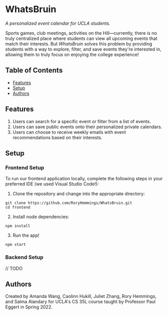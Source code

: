 # WhatsBruin
_A personalized event calendar for UCLA students._

Sports games, club meetings, activities on the Hill—currently, there is no truly centralized place where students can view all upcoming events that match their interests. But _WhatsBruin_ solves this problem by providing students with a way to explore, filter, and save events they're interested in, allowing them to truly focus on enjoying the college experience!

## Table of Contents
- [Features](https://github.com/RoryHemmings/WhatsBruin/#features)
- [Setup](https://github.com/RoryHemmings/WhatsBruin/#setup)
- [Authors](https://github.com/RoryHemmings/WhatsBruin/#authors)

## Features
1. Users can search for a specific event or filter from a list of events.
2. Users can save public events onto their personalized private calendars.
3. Users can choose to receive weekly emails with event recommendations based on their interests.

## Setup

### Frontend Setup
To run our frontend application locally, complete the following steps in your preferred IDE (we used Visual Studio Code!):
1. Clone the repository and change into the appropriate directory:
```
git clone https://github.com/RoryHemmings/WhatsBruin.git
cd frontend
```
2. Install node dependencies:
```
npm install
```
3. Run the app!
```
npm start
```

### Backend Setup
// TODO

## Authors
Created by Amanda Wang, Caolinn Hukill, Juliet Zhang, Rory Hemmings, and Salma Alandary for UCLA's CS 35L course taught by Professor Paul Eggert in Spring 2022.

